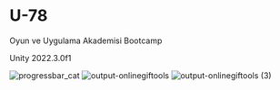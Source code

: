 # U-78
Oyun ve Uygulama Akademisi Bootcamp

Unity 2022.3.0f1

![progressbar_cat](https://github.com/Dew-Hub/U-78/assets/54241620/71d42530-0d4c-47a3-9184-09855d660266)
![output-onlinegiftools](https://github.com/Dew-Hub/U-78/assets/54241620/0a5e0ef7-231e-4166-89a4-fef681826f59)
![output-onlinegiftools (3)](https://github.com/Dew-Hub/U-78/assets/54241620/af27dd3e-6711-4364-a928-ab1bfb3c87d5)
